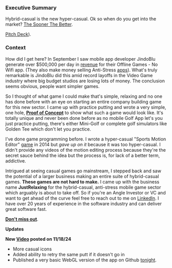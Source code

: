 <p align="center"><h3><b>Executive Summary</b></h3></p>
<p>Hybrid-casual is the new hyper-casual. Ok so when do you get into the market? <a href="https://youtu.be/bNpx7gpSqbY?t=209">The Sooner The Better</a>.</p>
  
<p><a href="https://github.com/jnnilson/jnnilson/blob/main/PitchDeck.pdf">Pitch Deck</a>).</p>

<p><h3><b>Context</b></h3></p>

<p>How did I get here? In September I saw mobile app developer JindoBlu generate over $500,000 per day in <a href="https://youtu.be/q9groW1mOnY" target="_blank">revenue</a> for their Offline Games - No Wifi app. (They also make money selling Anti-Stress <a href="https://www.youtube.com/@JindoBlu/search?query=Anti-Stress">apps</a>). What's truly remarkable is JindoBlu did this amid record layoffs in the Video Game industry where big budget studios are losing lots of money. The conclusion seems obvious, people want simpler games.</p>

<p>So I thought of what game I could make that's simple, relaxing and no one has done before with an eye on starting an entire company building game for this new sector. I came up with practice putting and wrote a very simple, one hole, <b><a href="https://jnnilson.github.io/JustPutting/">Proof of Concept</a></b> to show what such a game would look like. It's totally unique and never been done before as no mobile Golf App let's you just practice putting, there's either Mini-Golf or complete golf simulators like Golden Tee which don't let you practice.</p>  

<p>I've done game programming before. I wrote a hyper-casual "Sports Motion Editor" <a href="https://www.youtube.com/watch?v=jPMEMKzQ2cI&list=PLzv9Ec4NAYmEBrqGg8LMDTIR4nKOnzU6Y&index=3" target="_blank" rel="noopener noreferrer">game</a> in 2014 but <i>gave up on it</i> because it was too hyper-casual. I didn't provide any videos of the motion editing process because they're the secret sauce behind the idea but the process is, for lack of a better term, addictive.</p>

<p>Intrigued at seeing casual games go mainstream, I stepped back and saw the potential of a larger business making an entire suite of hybrid-casual games. <b>These games are not hard to make.</b> I came up with the business name <b>JustRelaxing</b> for the hybrid-casual, anti-stress mobile game sector which arguably is about to take off. So if you're an Angle Investor or VC and want to get ahead of the curve feel free to reach out to me on <a href="https://www.linkedin.com/in/john-nilson-1978ab9/">LinkedIn</a>. I have over 20 years of experience in the software industry and can deliver great software fast.</p>

<p><b><a href="https://youtu.be/bNpx7gpSqbY?t=209">Don't miss out</a></b>.</p>

<p><b>Updates</b></p>

<p><b>New <a href="https://youtu.be/qksez58kyTo">Video</a> posted on 11/18/24</b>
<ul>
  <li>More casual icons</li>
  <li>Added ability to retry the same putt if it doesn't go in</li>
  <li>Published a very basic WebGL version of the app on Github <a href="https://jnnilson.github.io/JustPutting/">tonight</a>.</li>
</ul>
</p>


 
